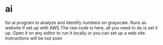 # ai
for ai program to analyze and identify numbers on grayscale. Runs as website if set up with AWS
The raw code is here, all you need to do is set it up. Open it on any editor to run it locally or you can set up a web site. 
Instructions will be out soon
